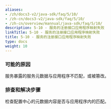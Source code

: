 ```yaml
---
aliases:
- /zh/docs3-v2/java-sdk/faq/5/10/
- /zh-cn/docs3-v2/java-sdk/faq/5/10/
- /zh-cn/overview/mannual/java-sdk/faq/5/10/
description: 5-10 - 服务的注册接口应用程序映射失败
linkTitle: 5-10 - 服务的注册接口应用程序映射失败
title: 5-10 - 服务的注册接口应用程序映射失败
type: docs
weight: 10
---
```







### 可能的原因

服务暴露的服务元数据与应用程序不匹配，或被篡改。

### 排查和解决步骤

检查配置中心的元数据内容是否与应用程序内的匹配。
